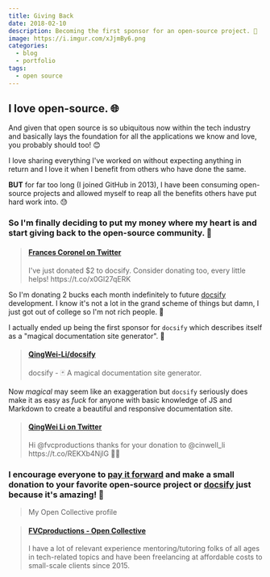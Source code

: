 ```yaml
---
title: Giving Back
date: 2018-02-10
description: Becoming the first sponsor for an open-source project. 💛
image: https://i.imgur.com/xJjmBy6.png
categories:
  - blog
  - portfolio
tags:
  - open source
---
```


## I love open-source. 🌐

And given that open source is so ubiquitous now within the tech industry and basically lays the foundation for all the applications we know and love, you probably should too! 😊

I love sharing everything I've worked on without expecting anything in return and I love it when I benefit from others who have done the same.

**BUT** for far too long (I joined GitHub in 2013), I have been consuming open-source projects and allowed myself to reap all the benefits others have put hard work into. 😓

### So I'm finally deciding to put my money where my heart is and start giving back to the open-source community. 💛

<blockquote class="embedly-card"><h4><a href="https://twitter.com/fvcproductions/status/962443938027118592">Frances Coronel on Twitter</a></h4><p>I've just donated $2 to docsify. Consider donating too, every little helps! https://t.co/x0Gl27qERK</p></blockquote>
<script async src="//cdn.embedly.com/widgets/platform.js" charset="UTF-8"></script>

So I'm donating 2 bucks each month indefinitely to future [docsify](https://docsify.js.org/) development. I know it's not a lot in the grand scheme of things but damn, I just got out of college so I'm not rich people. 💸

I actually ended up being the first sponsor for `docsify` which describes itself as a "magical documentation site generator". 🔮

<blockquote class="embedly-card"><h4><a href="https://github.com/QingWei-Li/docsify/">QingWei-Li/docsify</a></h4><p>docsify - 🃏 A magical documentation site generator.</p></blockquote>
<script async src="//cdn.embedly.com/widgets/platform.js" charset="UTF-8"></script>

Now _magical_ may seem like an exaggeration but `docsify` seriously does make it as easy as _fuck_ for anyone with basic knowledge of JS and Markdown to create a beautiful and responsive documentation site.

<blockquote class="embedly-card"><h4><a href="https://twitter.com/cinwell_li/status/962483629745229825">QingWei Li on Twitter</a></h4><p>Hi @fvcproductions thanks for your donation to @cinwell_li https://t.co/REKXb4NjlG 🎉😊</p></blockquote>
<script async src="//cdn.embedly.com/widgets/platform.js" charset="UTF-8"></script>

### I encourage everyone to [pay it forward](https://opencollective.com) and make a small donation to your favorite open-source project or [docsify](https://opencollective.com/docsify) just because it's amazing! 🎉

> My Open Collective profile

<blockquote class="embedly-card"><h4><a href="https://opencollective.com/fvcproductions">FVCproductions - Open Collective</a></h4><p>I have a lot of relevant experience mentoring/tutoring folks of all ages in tech-related topics and have been freelancing at affordable costs to small-scale clients since 2015.</p></blockquote>
<script async src="//cdn.embedly.com/widgets/platform.js" charset="UTF-8"></script>
